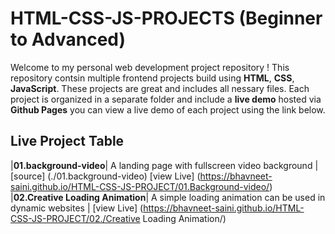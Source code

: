 # HTML-CSS-JS-PROJECTS (Beginner to Advanced)
Welcome to my personal web development project repository !
This repository contsin multiple frontend projects build using **HTML**, **CSS**, **JavaScript**. These projects are great and includes all nessary files.
Each project is organized in a separate folder and include a **live demo** hosted via **Github Pages** you can view a live demo of each project using the link below.
## Live Project Table
|**01.background-video**| A landing page with fullscreen video background | [source] (./01.background-video)
[view Live] (https://bhavneet-saini.github.io/HTML-CSS-JS-PROJECT/01.Background-video/)
|**02.Creative Loading Animation**| A simple loading animation can be used in dynamic websites |
[view Live] (https://bhavneet-saini.github.io/HTML-CSS-JS-PROJECT/02./Creative Loading Animation/)
